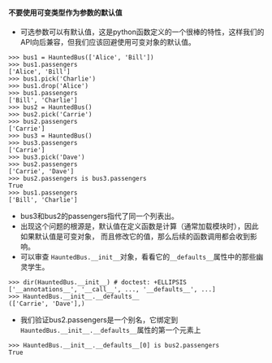 

#### 不要使用可变类型作为参数的默认值

* 可选参数可以有默认值，这是python函数定义的一个很棒的特性，这样我们的API向后兼容，但我们应该回避使用可变对象的默认值。
```
>>> bus1 = HauntedBus(['Alice', 'Bill'])
>>> bus1.passengers
['Alice', 'Bill']
>>> bus1.pick('Charlie')
>>> bus1.drop('Alice')
>>> bus1.passengers 
['Bill', 'Charlie']
>>> bus2 = HauntedBus() 
>>> bus2.pick('Carrie')
>>> bus2.passengers
['Carrie']
>>> bus3 = HauntedBus() 
>>> bus3.passengers 
['Carrie']
>>> bus3.pick('Dave')
>>> bus2.passengers 
['Carrie', 'Dave']
>>> bus2.passengers is bus3.passengers 
True
>>> bus1.passengers 
['Bill', 'Charlie']
```
* bus3和bus2的passengers指代了同一个列表出。
* 出现这个问题的根源是，默认值在定义函数是计算（通常加载模块时），因此如果默认值是可变对象，
而且修改它的值，那么后续的函数调用都会收到影响。
* 可以审查 `HauntedBus.__init__`对象，看看它的`__defaults__`属性中的那些幽灵学生。
```
>>> dir(HauntedBus.__init__) # doctest: +ELLIPSIS
['__annotations__', '__call__', ..., '__defaults__', ...]
>>> HauntedBus.__init__.__defaults__
(['Carrie', 'Dave'],)
```
* 我们验证bus2.passengers是一个别名，它绑定到`HauntedBus.__init__.__defaults__`属性的第一个元素上
```
>>> HauntedBus.__init__.__defaults__[0] is bus2.passengers
True
```